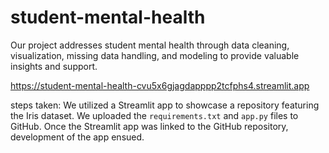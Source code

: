# student-mental-health
Our project addresses student mental health through data cleaning, visualization, missing data handling, and modeling to provide valuable insights and support.

https://student-mental-health-cvu5x6gjagdapppp2tcfphs4.streamlit.app

steps taken:
We utilized a Streamlit app to showcase a repository featuring the Iris dataset. We uploaded the `requirements.txt` and `app.py` files to GitHub. Once the Streamlit app was linked to the GitHub repository, development of the app ensued.
